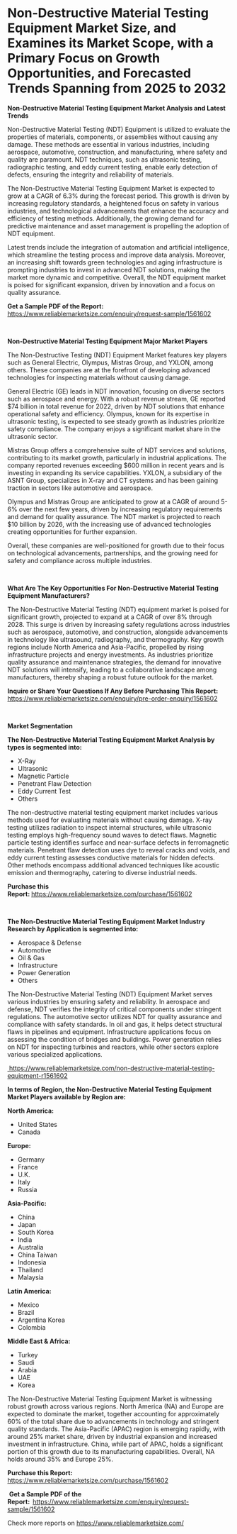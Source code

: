 <p><h1>Non-Destructive Material Testing Equipment Market Size, and Examines its Market Scope, with a Primary Focus on Growth Opportunities, and Forecasted Trends Spanning from 2025 to 2032</h1></p><p><strong>Non-Destructive Material Testing Equipment Market Analysis and Latest Trends</strong></p>
<p><p>Non-Destructive Material Testing (NDT) Equipment is utilized to evaluate the properties of materials, components, or assemblies without causing any damage. These methods are essential in various industries, including aerospace, automotive, construction, and manufacturing, where safety and quality are paramount. NDT techniques, such as ultrasonic testing, radiographic testing, and eddy current testing, enable early detection of defects, ensuring the integrity and reliability of materials.</p><p>The Non-Destructive Material Testing Equipment Market is expected to grow at a CAGR of 6.3% during the forecast period. This growth is driven by increasing regulatory standards, a heightened focus on safety in various industries, and technological advancements that enhance the accuracy and efficiency of testing methods. Additionally, the growing demand for predictive maintenance and asset management is propelling the adoption of NDT equipment. </p><p>Latest trends include the integration of automation and artificial intelligence, which streamline the testing process and improve data analysis. Moreover, an increasing shift towards green technologies and aging infrastructure is prompting industries to invest in advanced NDT solutions, making the market more dynamic and competitive. Overall, the NDT equipment market is poised for significant expansion, driven by innovation and a focus on quality assurance.</p></p>
<p><strong>Get a Sample PDF of the Report:&nbsp;</strong> <a href="https://www.reliablemarketsize.com/enquiry/request-sample/1561602?utm_campaign=3348&utm_medium=2&utm_source=Github&utm_content=ia&utm_term=11042025&utm_id=non-destructive-material-testing-equipment">https://www.reliablemarketsize.com/enquiry/request-sample/1561602</a></p>
<p>&nbsp;</p>
<p><strong>Non-Destructive Material Testing Equipment Major Market Players</strong></p>
<p><p>The Non-Destructive Testing (NDT) Equipment Market features key players such as General Electric, Olympus, Mistras Group, and YXLON, among others. These companies are at the forefront of developing advanced technologies for inspecting materials without causing damage. </p><p>General Electric (GE) leads in NDT innovation, focusing on diverse sectors such as aerospace and energy. With a robust revenue stream, GE reported $74 billion in total revenue for 2022, driven by NDT solutions that enhance operational safety and efficiency. Olympus, known for its expertise in ultrasonic testing, is expected to see steady growth as industries prioritize safety compliance. The company enjoys a significant market share in the ultrasonic sector.</p><p>Mistras Group offers a comprehensive suite of NDT services and solutions, contributing to its market growth, particularly in industrial applications. The company reported revenues exceeding $600 million in recent years and is investing in expanding its service capabilities. YXLON, a subsidiary of the ASNT Group, specializes in X-ray and CT systems and has been gaining traction in sectors like automotive and aerospace.</p><p>Olympus and Mistras Group are anticipated to grow at a CAGR of around 5-6% over the next few years, driven by increasing regulatory requirements and demand for quality assurance. The NDT market is projected to reach $10 billion by 2026, with the increasing use of advanced technologies creating opportunities for further expansion.</p><p>Overall, these companies are well-positioned for growth due to their focus on technological advancements, partnerships, and the growing need for safety and compliance across multiple industries.</p></p>
<p>&nbsp;</p>
<p><strong>What Are The Key Opportunities For Non-Destructive Material Testing Equipment Manufacturers?</strong></p>
<p><p>The Non-Destructive Material Testing (NDT) equipment market is poised for significant growth, projected to expand at a CAGR of over 8% through 2028. This surge is driven by increasing safety regulations across industries such as aerospace, automotive, and construction, alongside advancements in technology like ultrasound, radiography, and thermography. Key growth regions include North America and Asia-Pacific, propelled by rising infrastructure projects and energy investments. As industries prioritize quality assurance and maintenance strategies, the demand for innovative NDT solutions will intensify, leading to a collaborative landscape among manufacturers, thereby shaping a robust future outlook for the market.</p></p>
<p><strong>Inquire or Share Your Questions If Any Before Purchasing This Report:</strong> <a href="https://www.reliablemarketsize.com/enquiry/pre-order-enquiry/1561602?utm_campaign=3348&utm_medium=2&utm_source=Github&utm_content=ia&utm_term=11042025&utm_id=non-destructive-material-testing-equipment">https://www.reliablemarketsize.com/enquiry/pre-order-enquiry/1561602</a></p>
<p>&nbsp;</p>
<p><strong>Market Segmentation</strong></p>
<p><strong>The Non-Destructive Material Testing Equipment Market Analysis by types is segmented into:</strong></p>
<p><ul><li>X-Ray</li><li>Ultrasonic</li><li>Magnetic Particle</li><li>Penetrant Flaw Detection</li><li>Eddy Current Test</li><li>Others</li></ul></p>
<p><p>The non-destructive material testing equipment market includes various methods used for evaluating materials without causing damage. X-ray testing utilizes radiation to inspect internal structures, while ultrasonic testing employs high-frequency sound waves to detect flaws. Magnetic particle testing identifies surface and near-surface defects in ferromagnetic materials. Penetrant flaw detection uses dye to reveal cracks and voids, and eddy current testing assesses conductive materials for hidden defects. Other methods encompass additional advanced techniques like acoustic emission and thermography, catering to diverse industrial needs.</p></p>
<p><strong>Purchase this Report:&nbsp;</strong><a href="https://www.reliablemarketsize.com/purchase/1561602?utm_campaign=3348&utm_medium=2&utm_source=Github&utm_content=ia&utm_term=11042025&utm_id=non-destructive-material-testing-equipment">https://www.reliablemarketsize.com/purchase/1561602</a></p>
<p>&nbsp;</p>
<p><strong>The Non-Destructive Material Testing Equipment Market Industry Research by Application is segmented into:</strong></p>
<p><ul><li>Aerospace & Defense</li><li>Automotive</li><li>Oil & Gas</li><li>Infrastructure</li><li>Power Generation</li><li>Others</li></ul></p>
<p><p>The Non-Destructive Material Testing (NDT) Equipment Market serves various industries by ensuring safety and reliability. In aerospace and defense, NDT verifies the integrity of critical components under stringent regulations. The automotive sector utilizes NDT for quality assurance and compliance with safety standards. In oil and gas, it helps detect structural flaws in pipelines and equipment. Infrastructure applications focus on assessing the condition of bridges and buildings. Power generation relies on NDT for inspecting turbines and reactors, while other sectors explore various specialized applications.</p></p>
<p><a href="https://www.reliablemarketsize.com/non-destructive-material-testing-equipment-r1561602?utm_campaign=3348&utm_medium=2&utm_source=Github&utm_content=ia&utm_term=11042025&utm_id=non-destructive-material-testing-equipment">&nbsp;https://www.reliablemarketsize.com/non-destructive-material-testing-equipment-r1561602</a></p>
<p><strong>In terms of Region, the Non-Destructive Material Testing Equipment Market Players available by Region are:</strong></p>
<p>
    <p> <strong> North America: </strong>
        <ul>
            <li>United States</li>
            <li>Canada</li>
        </ul>
        </p> 
    <p> <strong> Europe: </strong>
        <ul>
            <li>Germany</li>
            <li>France</li>
            <li>U.K.</li>
            <li>Italy</li>
            <li>Russia</li>
        </ul>
        </p> 
    <p> <strong> Asia-Pacific: </strong>
        <ul>
            <li>China</li>
            <li>Japan</li>
            <li>South Korea</li>
            <li>India</li>
            <li>Australia</li>
            <li>China Taiwan</li>
            <li>Indonesia</li>
            <li>Thailand</li>
            <li>Malaysia</li>
        </ul>
        </p> 
    <p> <strong> Latin America: </strong>
        <ul>
            <li>Mexico</li>
            <li>Brazil</li>
            <li>Argentina Korea</li>
            <li>Colombia</li>
        </ul>
        </p> 
    <p> <strong> Middle East & Africa: </strong>
        <ul>
            <li>Turkey</li>
            <li>Saudi</li>
            <li>Arabia</li>
            <li>UAE</li>
            <li>Korea</li>
        </ul>
    </p>
    </p>
<p><p>The Non-Destructive Material Testing Equipment Market is witnessing robust growth across various regions. North America (NA) and Europe are expected to dominate the market, together accounting for approximately 60% of the total share due to advancements in technology and stringent quality standards. The Asia-Pacific (APAC) region is emerging rapidly, with around 25% market share, driven by industrial expansion and increased investment in infrastructure. China, while part of APAC, holds a significant portion of this growth due to its manufacturing capabilities. Overall, NA holds around 35% and Europe 25%.</p></p>
<p><strong>Purchase this Report: </strong><a href="https://www.reliablemarketsize.com/purchase/1561602?utm_campaign=3348&utm_medium=2&utm_source=Github&utm_content=ia&utm_term=11042025&utm_id=non-destructive-material-testing-equipment">https://www.reliablemarketsize.com/purchase/1561602</a></p>
<p>&nbsp;<strong>Get a Sample PDF of the Report:&nbsp;&nbsp;</strong><a href="https://www.reliablemarketsize.com/enquiry/request-sample/1561602?utm_campaign=3348&utm_medium=2&utm_source=Github&utm_content=ia&utm_term=11042025&utm_id=non-destructive-material-testing-equipment">https://www.reliablemarketsize.com/enquiry/request-sample/1561602</a></p>
<p><strong></strong></p>
<p>Check more reports on <a href="https://www.reliablemarketsize.com/?utm_campaign=3348&utm_medium=2&utm_source=Github&utm_content=ia&utm_term=11042025&utm_id=non-destructive-material-testing-equipment">https://www.reliablemarketsize.com/</a></p>